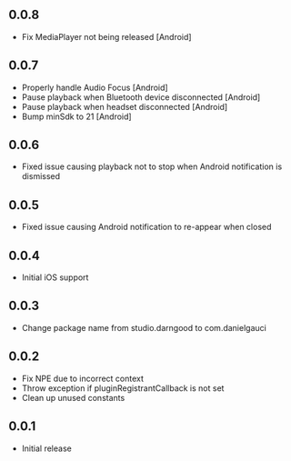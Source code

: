 ## 0.0.8

* Fix MediaPlayer not being released [Android]

## 0.0.7

* Properly handle Audio Focus [Android]
* Pause playback when Bluetooth device disconnected [Android]
* Pause playback when headset disconnected [Android]
* Bump minSdk to 21 [Android]

## 0.0.6

* Fixed issue causing playback not to stop when Android notification is dismissed

## 0.0.5

* Fixed issue causing Android notification to re-appear when closed

## 0.0.4

* Initial iOS support

## 0.0.3

* Change package name from studio.darngood to com.danielgauci

## 0.0.2

* Fix NPE due to incorrect context
* Throw exception if pluginRegistrantCallback is not set
* Clean up unused constants

## 0.0.1

* Initial release
